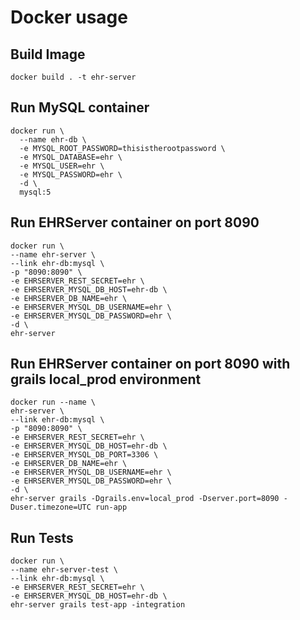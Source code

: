 # Docker usage

## Build Image

    docker build . -t ehr-server

## Run MySQL container

    docker run \
      --name ehr-db \
      -e MYSQL_ROOT_PASSWORD=thisistherootpassword \
      -e MYSQL_DATABASE=ehr \
      -e MYSQL_USER=ehr \
      -e MYSQL_PASSWORD=ehr \
      -d \
      mysql:5

## Run EHRServer container on port 8090

    docker run \
    --name ehr-server \
    --link ehr-db:mysql \
    -p "8090:8090" \
    -e EHRSERVER_REST_SECRET=ehr \
    -e EHRSERVER_MYSQL_DB_HOST=ehr-db \
    -e EHRSERVER_DB_NAME=ehr \
    -e EHRSERVER_MYSQL_DB_USERNAME=ehr \
    -e EHRSERVER_MYSQL_DB_PASSWORD=ehr \
    -d \
    ehr-server

## Run EHRServer container on port 8090 with grails local_prod environment

    docker run --name \
    ehr-server \
    --link ehr-db:mysql \
    -p "8090:8090" \
    -e EHRSERVER_REST_SECRET=ehr \
    -e EHRSERVER_MYSQL_DB_HOST=ehr-db \
    -e EHRSERVER_MYSQL_DB_PORT=3306 \
    -e EHRSERVER_DB_NAME=ehr \
    -e EHRSERVER_MYSQL_DB_USERNAME=ehr \
    -e EHRSERVER_MYSQL_DB_PASSWORD=ehr \
    -d \
    ehr-server grails -Dgrails.env=local_prod -Dserver.port=8090 -Duser.timezone=UTC run-app


## Run Tests

    docker run \
    --name ehr-server-test \
    --link ehr-db:mysql \
    -e EHRSERVER_REST_SECRET=ehr \
    -e EHRSERVER_MYSQL_DB_HOST=ehr-db \
    ehr-server grails test-app -integration
